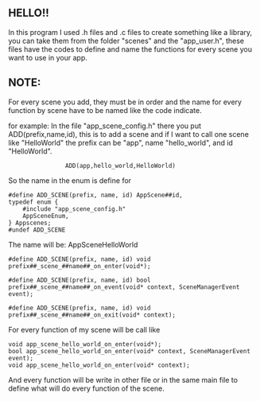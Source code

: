 ## HELLO!!
In this program I used .h files and .c files to create something like a library, you can take them from the folder "scenes" and the "app_user.h", these files have the codes to define and name the functions for every scene you want to use in your app.

## NOTE:
For every scene you add, they must be in order and the name for every function by scene have to be named like the code indicate.

for example: 
In the file "app_scene_config.h" there you put ADD(prefix,name,id), this is to add a scene and if I want to call one scene like "HelloWorld" the prefix can be "app", name "hello_world", and id "HelloWorld".
```
                ADD(app,hello_world,HelloWorld)
```
So the name in the enum is define for 

```
#define ADD_SCENE(prefix, name, id) AppScene##id,
typedef enum {
    #include "app_scene_config.h"
    AppSceneEnum,
} Appscenes;
#undef ADD_SCENE
```

The name will be: AppSceneHelloWorld

```
#define ADD_SCENE(prefix, name, id) void prefix##_scene_##name##_on_enter(void*);

#define ADD_SCENE(prefix, name, id) bool prefix##_scene_##name##_on_event(void* context, SceneManagerEvent event);

#define ADD_SCENE(prefix, name, id) void prefix##_scene_##name##_on_exit(void* context);

```

For every function of my scene will be call like

```
void app_scene_hello_world_on_enter(void*);
bool app_scene_hello_world_on_enter(void* context, SceneManagerEvent event);
void app_scene_hello_world_on_enter(void* context);
```

And every function will be write in other file or in the same main file to define what will do every function of the scene.
